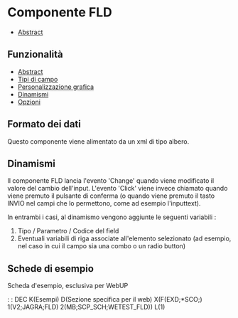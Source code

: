 # Componente FLD

- [Abstract](Sorgenti/DOC/TA/B£AMO/LOCFLD_F00)

## Funzionalità
- [Abstract](Sorgenti/DOC/TA/B£AMO/LOCFLD_F00)
- [Tipi di campo](Sorgenti/DOC/TA/B£AMO/LOCFLD_F01)
- [Personalizzazione grafica](Sorgenti/DOC/TA/B£AMO/LOCFLD_F02)
- [Dinamismi](Sorgenti/DOC/TA/B£AMO/LOCFLD_F03)
- [Opzioni](Sorgenti/DOC/TA/B£AMO/LOCFLD_F04)

## Formato dei dati
Questo componente viene alimentato da un xml di tipo albero.

## Dinamismi
Il componente FLD lancia l'evento 'Change' quando viene modificato il valore del cambio dell'input.
L'evento 'Click' viene invece chiamato quando viene premuto il pulsante di conferma (o quando viene premuto il tasto INVIO nel campi che lo permettono, come ad esempio l'inputtext).

In entrambi i casi, al dinamismo vengono aggiunte le seguenti variabili : 
1) Tipo / Parametro / Codice del field
2) Eventuali variabili di riga associate all'elemento selezionato (ad esempio, nel caso in cui il campo sia una combo o un radio button)

## Schede di esempio
Scheda d'esempio, esclusiva per WebUP

 :  : DEC K(Esempi) D(Sezione specifica per il web) X(F(EXD;\*SCO;) 1(V2;JAGRA;FLD) 2(MB;SCP_SCH;WETEST_FLD)) L(1)
